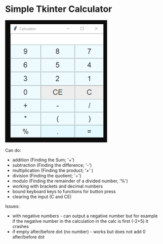 # Simple Tkinter Calculator

![CalculatorPicture](calc_picture.png)

Can do:
- addition (Finding the Sum; '+') 
- subtraction (Finding the difference; '-') 
- multiplication (Finding the product; '×' ) 
- division (Finding the quotient; '÷')
- modulo (Finding the remainder of a divided number, '%')
- working with brackets and decimal numbers 
- bound keyboard keys to functions for button press
- clearing the input (C and CE)

Issues:
- with negative numbers - can output a negative number but for example if the negative number in the calculation in the calc is first (-2+5) it crashes
- if empty after/before dot (no number) - works but does not add 0 after/before dot
